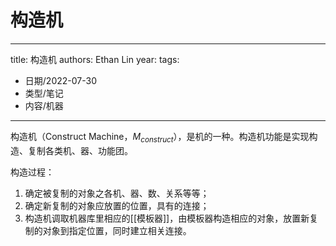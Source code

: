 # 构造机


---
title: 构造机
authors: Ethan Lin
year:
tags:
  - 日期/2022-07-30 
  - 类型/笔记 
  - 内容/机器 
---





构造机（Construct Machine，$M_{construct}$），是机的一种。构造机功能是实现构造、复制各类机、器、功能团。

构造过程：
1. 确定被复制的对象之各机、器、数、关系等等；
2. 确定新复制的对象应放置的位置，具有的连接；
3. 构造机调取机器库里相应的[[模板器]]，由模板器构造相应的对象，放置新复制的对象到指定位置，同时建立相关连接。



